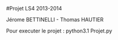 #Projet LS4
2013-2014

Jérome BETTINELLI - Thomas HAUTIER

Pour executer le projet :
python3.1 Projet.py